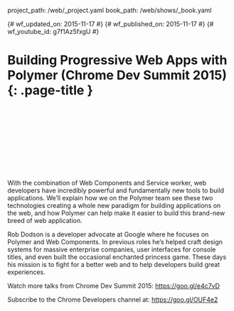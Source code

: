 project_path: /web/_project.yaml book_path: /web/shows/_book.yaml

{# wf_updated_on: 2015-11-17 #} {# wf_published_on: 2015-11-17 #} {# wf_youtube_id: g7f1Az5fxgU #}

# Building Progressive Web Apps with Polymer (Chrome Dev Summit 2015) {: .page-title }

<div class="video-wrapper">
  <iframe class="devsite-embedded-youtube-video" data-video-id="g7f1Az5fxgU"
          data-autohide="1" data-showinfo="0" frameborder="0" allowfullscreen>
  </iframe>
</div>

With the combination of Web Components and Service worker, web developers have incredibly powerful and fundamentally new tools to build applications. We’ll explain how we on the Polymer team see these two technologies creating a whole new paradigm for building applications on the web, and how Polymer can help make it easier to build this brand-new breed of web application.

Rob Dodson is a developer advocate at Google where he focuses on Polymer and Web Components. In previous roles he’s helped craft design systems for massive enterprise companies, user interfaces for console titles, and even built the occasional enchanted princess game. These days his mission is to fight for a better web and to help developers build great experiences.

Watch more talks from Chrome Dev Summit 2015: https://goo.gl/e4c7vD

Subscribe to the Chrome Developers channel at: https://goo.gl/OUF4e2